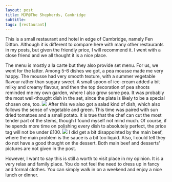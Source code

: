 ```yaml
---
layout: post
title: MJP@The Shepherds, Cambridge
subtitle: 
tags: [restaurant]
---
```


This is a small restaurant and hotel in edge of Cambridge, namely Fen Ditton.
Although it is different to compare here with many other restaurants in my posts, but given the friendly price, I will recommend it.
I went with a close friend and we all thought it is a nice place.

The menu is mostly a la carte but they also provide set menu.
For us, we went for the latter.
Among 5-6 dishes we got, a pea mousse made me very happy.
The mousse had very smooth texture, with a summer vegetable flavour rather than sugary sweet.
A small spoon of ice-cream added a bit milky and creamy flavour, and then the top decoration of pea shoots reminded me my own garden, where I also grow some pea.
It was probably the most well-thought dish in the set, since the plate is likely to be a special chosen one, too.
<img src="{{ 'img/MJP-Shepherds-pea.jpg' | relative_url }}" />
After this we also got a salad kind of dish, which also follows the sense of vegetable and green.
This time was paired with sun dried tomatoes and a small potato.
It is true that the chef can cut the most tender part of the stems, though I found myself not mind much.
Of course, if he spends more time on polishing every dish to absolutely perfect, the price tag will not be under £100.
<img src="{{ 'img/MJP-Shepherds-salad.jpg' | relative_url }}" />
I did get a bit disappointed by the main beef, where the main problem is the sauce is a bit too liquid.
Also, I could tell they do not have a good thought on the dessert.
Both main beef and desserts' pictures are not given in the post.

However, I want to say this is still a worth to visit place in my opinion.
It is a very relax and family place.
You do not feel the need to dress up in fancy and formal clothes.
You can simply walk in on a weekend and enjoy a nice lunch or dinner.
